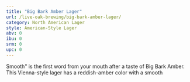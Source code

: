 ```yaml
---
title: "Big Bark Amber Lager"
url: /live-oak-brewing/big-bark-amber-lager/
category: North American Lager
style: American-Style Lager
abv: 0
ibu: 0
srm: 0
upc: 0
---
```

Smooth" is the first word from your mouth after a taste of Big Bark Amber. This Vienna-style lager has a reddish-amber color with a smooth
